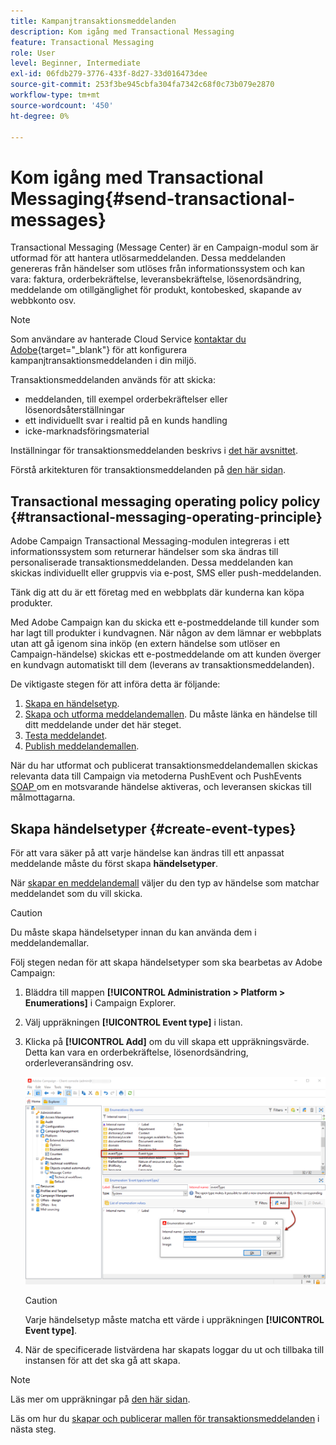 ```yaml
---
title: Kampanjtransaktionsmeddelanden
description: Kom igång med Transactional Messaging
feature: Transactional Messaging
role: User
level: Beginner, Intermediate
exl-id: 06fdb279-3776-433f-8d27-33d016473dee
source-git-commit: 253f3be945cbfa304fa7342c68f0c73b079e2870
workflow-type: tm+mt
source-wordcount: '450'
ht-degree: 0%

---
```


# Kom igång med Transactional Messaging{#send-transactional-messages}

Transactional Messaging (Message Center) är en Campaign-modul som är utformad för att hantera utlösarmeddelanden. Dessa meddelanden genereras från händelser som utlöses från informationssystem och kan vara: faktura, orderbekräftelse, leveransbekräftelse, lösenordsändring, meddelande om otillgänglighet för produkt, kontobesked, skapande av webbkonto osv.

>[!NOTE]
>
>Som användare av hanterade Cloud Service [kontaktar du Adobe](../start/campaign-faq.md#support){target="_blank"} för att konfigurera kampanjtransaktionsmeddelanden i din miljö.

Transaktionsmeddelanden används för att skicka:

* meddelanden, till exempel orderbekräftelser eller lösenordsåterställningar
* ett individuellt svar i realtid på en kunds handling
* icke-marknadsföringsmaterial

Inställningar för transaktionsmeddelanden beskrivs i [det här avsnittet](../config/transactional-msg-settings.md).

Förstå arkitekturen för transaktionsmeddelanden på [den här sidan](../architecture/architecture.md#transac-msg-archi).

## Transactional messaging operating policy policy {#transactional-messaging-operating-principle}

Adobe Campaign Transactional Messaging-modulen integreras i ett informationssystem som returnerar händelser som ska ändras till personaliserade transaktionsmeddelanden. Dessa meddelanden kan skickas individuellt eller gruppvis via e-post, SMS eller push-meddelanden.

Tänk dig att du är ett företag med en webbplats där kunderna kan köpa produkter.

Med Adobe Campaign kan du skicka ett e-postmeddelande till kunder som har lagt till produkter i kundvagnen. När någon av dem lämnar er webbplats utan att gå igenom sina inköp (en extern händelse som utlöser en Campaign-händelse) skickas ett e-postmeddelande om att kunden överger en kundvagn automatiskt till dem (leverans av transaktionsmeddelanden).

De viktigaste stegen för att införa detta är följande:

1. [Skapa en händelsetyp](#create-event-types).
1. [Skapa och utforma meddelandemallen](transactional-template.md#create-message-template). Du måste länka en händelse till ditt meddelande under det här steget.
1. [Testa meddelandet](transactional-template.md#test-message-template).
1. [Publish meddelandemallen](transactional-template.md#publish-message-template).

När du har utformat och publicerat transaktionsmeddelandemallen skickas relevanta data till Campaign via metoderna PushEvent och PushEvents [SOAP ](../send/event-description.md) om en motsvarande händelse aktiveras, och leveransen skickas till målmottagarna.

## Skapa händelsetyper {#create-event-types}

För att vara säker på att varje händelse kan ändras till ett anpassat meddelande måste du först skapa **händelsetyper**.

När [skapar en meddelandemall](#create-message-template) väljer du den typ av händelse som matchar meddelandet som du vill skicka.

>[!CAUTION]
>
>Du måste skapa händelsetyper innan du kan använda dem i meddelandemallar.

Följ stegen nedan för att skapa händelsetyper som ska bearbetas av Adobe Campaign:

1. Bläddra till mappen **[!UICONTROL Administration > Platform > Enumerations]** i Campaign Explorer.
1. Välj uppräkningen **[!UICONTROL Event type]** i listan.
1. Klicka på **[!UICONTROL Add]** om du vill skapa ett uppräkningsvärde. Detta kan vara en orderbekräftelse, lösenordsändring, orderleveransändring osv.

   ![](assets/messagecenter_eventtype_enum_001.png)

   >[!CAUTION]
   >
   >Varje händelsetyp måste matcha ett värde i uppräkningen **[!UICONTROL Event type]**.

1. När de specificerade listvärdena har skapats loggar du ut och tillbaka till instansen för att det ska gå att skapa.

>[!NOTE]
>
>Läs mer om uppräkningar på [den här sidan](../../v8/config/ui-settings.md#enumerations).

Läs om hur du [skapar och publicerar mallen för transaktionsmeddelanden](transactional-template.md) i nästa steg.
